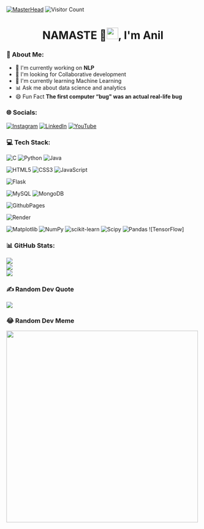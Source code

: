 [![MasterHead](https://www.inspiredbusinessmedia.com/wp-content/uploads/2020/09/Twilio.jpg)](https://rishavchanda.io)
![Visitor Count](https://profile-counter.glitch.me/{Anil951}/count.svg)
<h1 align="center">NAMASTE 🙏<img src="https://raw.githubusercontent.com/MartinHeinz/MartinHeinz/master/wave.gif" width="30px" height="30px">, I'm Anil</h1>

### 💫 About Me:
- 📝 I'm currently working on **NLP**
- 🤝 I'm looking for Collaborative development
- 🌱 I'm currently learning Machine Learning
- 📊 Ask me about data science and analytics
- 😄 Fun Fact **The first computer “bug" was an actual real-life bug**

### 🌐 Socials:
[![Instagram](https://img.shields.io/badge/Instagram-%23E4405F.svg?logo=Instagram&logoColor=white)](https://instagram.com/thisis_anil) [![LinkedIn](https://img.shields.io/badge/LinkedIn-%230077B5.svg?logo=linkedin&logoColor=white)](https://linkedin.com/in/anilkumar-borige-b6576a234) [![YouTube](https://img.shields.io/badge/YouTube-%23FF0000.svg?logo=YouTube&logoColor=white)](https://youtube.com/@UC5NPBrkNuF83MxaHtliC4zA) 

### 💻 Tech Stack:
![C](https://img.shields.io/badge/c-%2300599C.svg?style=flat&logo=c&logoColor=white)
![Python](https://img.shields.io/badge/python-3670A0?style=flat&logo=python&logoColor=ffdd54)
![Java](https://img.shields.io/badge/java-%23ED8B00.svg?style=flat&logo=openjdk&logoColor=white) 

![HTML5](https://img.shields.io/badge/html5-%23E34F26.svg?style=flat&logo=html5&logoColor=white)
![CSS3](https://img.shields.io/badge/css3-%231572B6.svg?style=flat&logo=css3&logoColor=white)
![JavaScript](https://img.shields.io/badge/javascript-%23323330.svg?style=flat&logo=javascript&logoColor=%23F7DF1E)

![Flask](https://img.shields.io/badge/flask-%23000.svg?style=flat&logo=flask&logoColor=white)

![MySQL](https://img.shields.io/badge/mysql-%2300000f.svg?style=flat&logo=mysql&logoColor=white)
![MongoDB](https://img.shields.io/badge/MongoDB-%234ea94b.svg?style=flat&logo=mongodb&logoColor=white)

 ![GithubPages](https://img.shields.io/badge/github%20pages-121013?style=flat&logo=github&logoColor=white) 
 
 ![Render](https://img.shields.io/badge/Render-%46E3B7.svg?style=flat&logo=render&logoColor=white)  
 
 ![Matplotlib](https://img.shields.io/badge/Matplotlib-%23ffffff.svg?style=flat&logo=Matplotlib&logoColor=black) ![NumPy](https://img.shields.io/badge/numpy-%23013243.svg?style=flat&logo=numpy&logoColor=white) ![scikit-learn](https://img.shields.io/badge/scikit--learn-%23F7931E.svg?style=flat&logo=scikit-learn&logoColor=white) ![Scipy](https://img.shields.io/badge/SciPy-%230C55A5.svg?style=flat&logo=scipy&logoColor=%white) ![Pandas](https://img.shields.io/badge/pandas-%23150458.svg?style=flat&logo=pandas&logoColor=white) ![TensorFlow]

### 📊 GitHub Stats:
![](https://github-readme-stats.vercel.app/api?username=Anil951&theme=highcontrast&hide_border=false&include_all_commits=false&count_private=false)<br/>
![](https://github-readme-streak-stats.herokuapp.com/?user=Anil951&theme=highcontrast&hide_border=false)<br/>
![](https://github-readme-stats.vercel.app/api/top-langs/?username=Anil951&theme=highcontrast&hide_border=false&include_all_commits=false&count_private=false&layout=compact)

### ✍️ Random Dev Quote
![](https://quotes-github-readme.vercel.app/api?type=horizontal&theme=radical)

### 😂 Random Dev Meme
<img src='https://randommeme-five.vercel.app/' style="height: 500px;"/>



